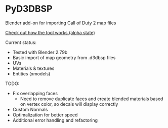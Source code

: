 # PyD3DBSP
Blender add-on for importing Call of Duty 2 map files

[Check out how the tool works (alpha state)](https://www.youtube.com/watch?v=TIuK9BN_9kY)

Current status:
  - Tested with Blender 2.79b
  - Basic import of map geometry from .d3dbsp files
  - UVs
  - Materials & textures
  - Entities (xmodels)
  
TODO:
  - Fix overlapping faces
      - Need to remove duplicate faces and create blended materials based on vertex color, so decals will display correctly
  - Custom Normals
  - Optimalization for better speed
  - Additional error handling and refactoring
